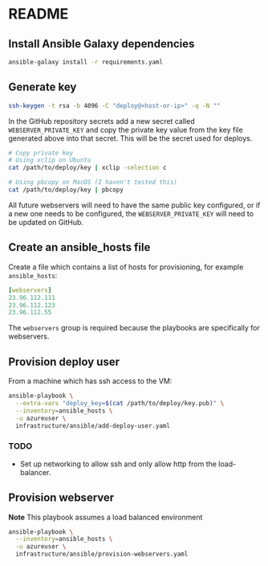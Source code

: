 # README

## Install Ansible Galaxy dependencies

```bash
ansible-galaxy install -r requirements.yaml
```

## Generate key

```bash
ssh-keygen -t rsa -b 4096 -C "deploy@<host-or-ip>" -q -N ""
```

In the GitHub repository secrets add a new secret called
`WEBSERVER_PRIVATE_KEY` and copy the private key value from the key file
generated above into that secret. This will be the secret used for deploys.

```bash
# Copy private key
# Using xclip on Ubuntu
cat /path/to/deploy/key | xclip -selection c

# Using pbcopy on MacOS (I haven't tested this)
cat /path/to/deploy/key | pbcopy
```

All future webservers will need to have the same public key configured, or if a
new one needs to be configured, the `WEBSERVER_PRIVATE_KEY` will need to be
updated on GitHub.

## Create an ansible_hosts file

Create a file which contains a list of hosts for provisioning, for example
`ansible_hosts`:

```yaml
[webservers]
23.96.112.111
23.96.112.123
23.96.112.55
```

The `webservers` group is required because the playbooks are specifically for
webservers.

## Provision deploy user

From a machine which has ssh access to the VM:

```bash
ansible-playbook \
  --extra-vars "deploy_key=$(cat /path/to/deploy/key.pub)" \
  --inventory=ansible_hosts \
  -u azureuser \
  infrastructure/ansible/add-deploy-user.yaml
```

### TODO

- Set up networking to allow ssh and only allow http from the load-balancer.

## Provision webserver

**Note** This playbook assumes a load balanced environment

```bash
ansible-playbook \
  --inventory=ansible_hosts \
  -u azureuser \
  infrastructure/ansible/provision-webservers.yaml
```
